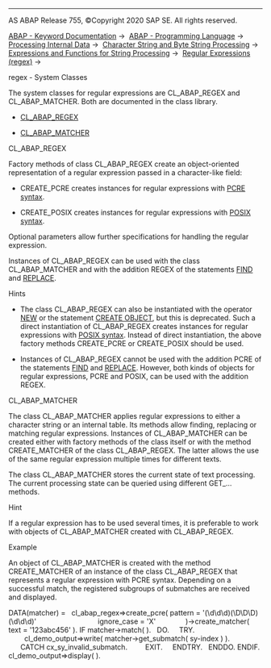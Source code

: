  

* * *

AS ABAP Release 755, ©Copyright 2020 SAP SE. All rights reserved.

[ABAP - Keyword Documentation](https://help.sap.com/doc/abapdocu_755_index_htm/7.55/en-US/abenabap.htm) →  [ABAP - Programming Language](https://help.sap.com/doc/abapdocu_755_index_htm/7.55/en-US/abenabap_reference.htm) →  [Processing Internal Data](https://help.sap.com/doc/abapdocu_755_index_htm/7.55/en-US/abenabap_data_working.htm) →  [Character String and Byte String Processing](https://help.sap.com/doc/abapdocu_755_index_htm/7.55/en-US/abenabap_data_string.htm) →  [Expressions and Functions for String Processing](https://help.sap.com/doc/abapdocu_755_index_htm/7.55/en-US/abenstring_processing_expr_func.htm) →  [Regular Expressions (regex)](https://help.sap.com/doc/abapdocu_755_index_htm/7.55/en-US/abenregular_expressions.htm) → 

regex - System Classes

The system classes for regular expressions are CL\_ABAP\_REGEX and CL\_ABAP\_MATCHER. Both are documented in the class library.

-   [CL\_ABAP\_REGEX](#@@ITOC@@ABENREGEX_SYSTEM_CLASSES_1)

-   [CL\_ABAP\_MATCHER](#@@ITOC@@ABENREGEX_SYSTEM_CLASSES_2)

CL\_ABAP\_REGEX

Factory methods of class CL\_ABAP\_REGEX create an object-oriented representation of a regular expression passed in a character-like field:

-   CREATE\_PCRE creates instances for regular expressions with [PCRE syntax](https://help.sap.com/doc/abapdocu_755_index_htm/7.55/en-US/abenregex_pcre_syntax.htm).

-   CREATE\_POSIX creates instances for regular expressions with [POSIX syntax](https://help.sap.com/doc/abapdocu_755_index_htm/7.55/en-US/abenregex_posix_syntax.htm).

Optional parameters allow further specifications for handling the regular expression.

Instances of CL\_ABAP\_REGEX can be used with the class CL\_ABAP\_MATCHER and with the addition REGEX of the statements [FIND](https://help.sap.com/doc/abapdocu_755_index_htm/7.55/en-US/abapfind.htm) and [REPLACE](https://help.sap.com/doc/abapdocu_755_index_htm/7.55/en-US/abapreplace.htm).

Hints

-   The class CL\_ABAP\_REGEX can also be instantiated with the operator [NEW](https://help.sap.com/doc/abapdocu_755_index_htm/7.55/en-US/abenconstructor_expression_new.htm) or the statement [CREATE OBJECT](https://help.sap.com/doc/abapdocu_755_index_htm/7.55/en-US/abapcreate_object.htm), but this is deprecated. Such a direct instantiation of CL\_ABAP\_REGEX creates instances for regular expressions with [POSIX syntax](https://help.sap.com/doc/abapdocu_755_index_htm/7.55/en-US/abenregex_posix_syntax.htm). Instead of direct instantiation, the above factory methods CREATE\_PCRE or CREATE\_POSIX should be used.

-   Instances of CL\_ABAP\_REGEX cannot be used with the addition PCRE of the statements [FIND](https://help.sap.com/doc/abapdocu_755_index_htm/7.55/en-US/abapfind.htm) and [REPLACE](https://help.sap.com/doc/abapdocu_755_index_htm/7.55/en-US/abapreplace.htm). However, both kinds of objects for regular expressions, PCRE and POSIX, can be used with the addition REGEX.

CL\_ABAP\_MATCHER

The class CL\_ABAP\_MATCHER applies regular expressions to either a character string or an internal table. Its methods allow finding, replacing or matching regular expressions. Instances of CL\_ABAP\_MATCHER can be created either with factory methods of the class itself or with the method CREATE\_MATCHER of the class CL\_ABAP\_REGEX. The latter allows the use of the same regular expression multiple times for different texts.

The class CL\_ABAP\_MATCHER stores the current state of text processing. The current processing state can be queried using different GET\_... methods.

Hint

If a regular expression has to be used several times, it is preferable to work with objects of CL\_ABAP\_MATCHER created with CL\_ABAP\_REGEX.

Example

An object of CL\_ABAP\_MATCHER is created with the method CREATE\_MATCHER of an instance of the class CL\_ABAP\_REGEX that represents a regular expression with PCRE syntax. Depending on a successful match, the registered subgroups of submatches are received and displayed.

DATA(matcher) =
  cl\_abap\_regex=>create\_pcre( pattern = '(\\d\\d\\d)(\\D\\D\\D)(\\d\\d\\d)'
                              ignore\_case = 'X'
              )->create\_matcher( text = '123abc456' ).
IF matcher->match( ).
  DO.
    TRY.
        cl\_demo\_output=>write( matcher->get\_submatch( sy-index ) ).
      CATCH cx\_sy\_invalid\_submatch.
        EXIT.
    ENDTRY.
  ENDDO.
ENDIF.
cl\_demo\_output=>display( ).